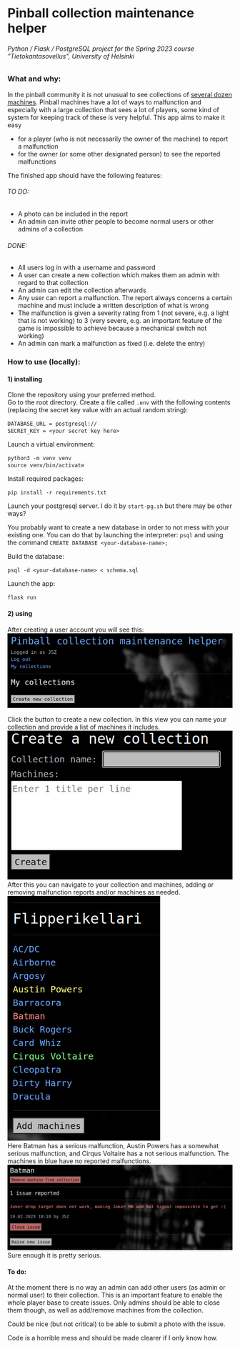 # Pinball collection maintenance helper
###### Python / Flask / PostgreSQL project for the Spring 2023 course "Tietokantasovellus", University of Helsinki

### What and why:
In the pinball community it is not unusual to see collections of [several dozen machines](http://www.flipperikellari.fi/flipperit/). Pinball machines have a lot of ways to malfunction and especially with a large collection that sees a lot of players, some kind of system for keeping track of these is very helpful. This app aims to make it easy
* for a player (who is not necessarily the owner of the machine) to report a malfunction
* for the owner (or some other designated person) to see the reported malfunctions

The finished app should have the following features:  
###### TO DO:
* A photo can be included in the report
* An admin can invite other people to become normal users or other admins of a collection

###### DONE:
* All users log in with a username and password
* A user can create a new collection which makes them an admin with regard to that collection
* An admin can edit the collection afterwards
* Any user can report a malfunction. The report always concerns a certain machine and must include a written description of what is wrong
* The malfunction is given a severity rating from 1 (not severe, e.g. a light that is not working) to 3 (very severe, e.g. an important feature of the game is impossible to achieve because a mechanical switch not working)
* An admin can mark a malfunction as fixed (i.e. delete the entry)

### How to use (locally):
#### 1) installing
Clone the repository using your preferred method.  
Go to the root directory. Create a file called `.env` with the following contents (replacing the secret key value with an actual random string):
```
DATABASE_URL = postgresql://
SECRET_KEY = <your secret key here>
```
Launch a virtual environment:
```
python3 -m venv venv
source venv/bin/activate
```
Install required packages:
```
pip install -r requirements.txt
```
Launch your postgresql server. I do it by `start-pg.sh` but there may be other ways?

You probably want to create a new database in order to not mess with your existing one. You can do that by launching the interpreter: `psql` and using the command `CREATE DATABASE <your-database-name>;`

Build the database:
```
psql -d <your-database-name> < schema.sql
```
Launch the app:
```
flask run
```
#### 2) using
After creating a user account you will see this:
![](docs/1.jpg)

Click the button to create a new collection. In this view you can name your collection and provide a list of machines it includes.  
![](docs/2.jpg)  
After this you can navigate to your collection and machines, adding or removing malfunction reports and/or machines as needed.  
![](docs/3.jpg)  
Here Batman has a serious malfunction, Austin Powers has a somewhat serious malfunction, and Cirqus Voltaire has a not serious malfunction. The machines in blue have no reported malfunctions.
![](docs/4.jpg)
Sure enough it is pretty serious.

#### To do:
At the moment there is no way an admin can add other users (as admin or normal user) to their collection. This is an important feature to enable the whole player base to create issues. Only admins should be able to close them though, as well as add/remove machines from the collection.

Could be nice (but not critical) to be able to submit a photo with the issue.

Code is a horrible mess and should be made clearer if I only know how.
